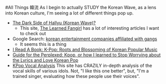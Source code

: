 #All Things 韓流
As I begin to actually STUDY the Korean Wave, as a lens into Korean culture, I'm seeing a lot of different things pop up.

-  [The Dark Side of Hallyu (Korean Wave)?](http://thelearnedfangirl.com/2011/06/16/the-dark-side-of-hallyu-korean-wave/)
    +  This site, [The Learned Fangirl](http://thelearnedfangirl.com) has a lot of interesting articles I want to check out
-  Google Search: [korean entertainment companies affiliated with gangs](https://www.google.com/webhp?sourceid=chrome-instant&ion=1&espv=2&ie=UTF-8#q=korean%20entertainment%20companies%20affiliated%20with%20gangs)
    +  It seems this is a thing
-  [I Read A Book: K-Pop: Roots and Blossoming of Korean Popular Music](http://thelearnedfangirl.com/2013/01/08/i-read-a-book-k-pop-roots-and-blossoming-of-korean-popular-music/)
-  [Guide for the Perplexed: Kpop, or how I learned to Stop Worrying about the Lyrics and Love Korean Pop](http://thelearnedfangirl.com/2012/01/10/guide-for-the-perplexed-kpop-or-how-i-learned-to-stop-worrying-about-the-lyrics-and-love-korean-pop/)
-  [KPop Vocal Analysis](https://kpopvocalanalysis.wordpress.com/) This site has CRAZILY in-depth analysis of the vocal skills of various idols. Not, "I like this one better", but, "I'm a trained singer, evaluating how these people use their voices".